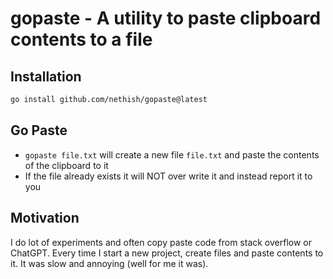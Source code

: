 # gopaste - A utility to paste clipboard contents to a file

## Installation
```bash
go install github.com/nethish/gopaste@latest
```

## Go Paste
* `gopaste file.txt` will create a new file `file.txt` and paste the contents of the clipboard to it
* If the file already exists it will NOT over write it and instead report it to you

## Motivation
I do lot of experiments and often copy paste code from stack overflow or ChatGPT. Every time I start a new project, create files and paste contents to it.
It was slow and annoying (well for me it was). 

